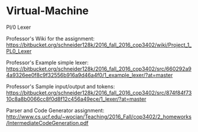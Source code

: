 # Virtual-Machine
Pl/0 Lexer 

Professor's Wiki for the assignment:
https://bitbucket.org/schneider128k/2016_fall_2016_cop3402/wiki/Project_1_PL0_Lexer

Professor's Example simple lexer:
https://bitbucket.org/schneider128k/2016_fall_2016_cop3402/src/660292a94a9326ee0f8c9f32556b916a9d46a4f0/1_example_lexer/?at=master

Professor's Sample input/output and tokens:
https://bitbucket.org/schneider128k/2016_fall_2016_cop3402/src/874f84f7310c8a8b0066cc8f0d8f12c456a49ece/1_lexer/?at=master

Parser and Code Generator assignment:
http://www.cs.ucf.edu/~wocjan/Teaching/2016_Fall/cop3402/2_homeworks/IntermediateCodeGeneration.pdf
